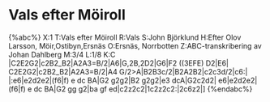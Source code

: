 # Vals efter Möiroll

{%abc%}
X:1
T:Vals efter Möiroll
R:Vals
S:John Björklund
H:Efter Olov Larsson, Möir,Ostibyn,Ersnäs
O:Ersnäs, Norrbotten
Z:ABC-transkribering av Johan Dahlberg
M:3/4
L:1/8
K:C
|C2E2G2|c2B2_B2|A2A3=B/2|A6|G,2B,2D2|G6|F2 ((3EFE) D2|E6|
C2E2G2|c2B2_B2|A2A3=B/2|A4 G/2>A|B2B3c/2|B2A2B2|c2c3d/2|c6:|
|:e6|e2d2e2|(f6|f) e dc BA|G2 g2g2|B2 g2g2|e3 dcA|G2c2d2|
e6|e2d2e2|(f6|f) e dc BA|G2 gg g2|ba gf ed|c2z2c2|1c2z2c2:|2c6z2|] 
{%endabc%}

